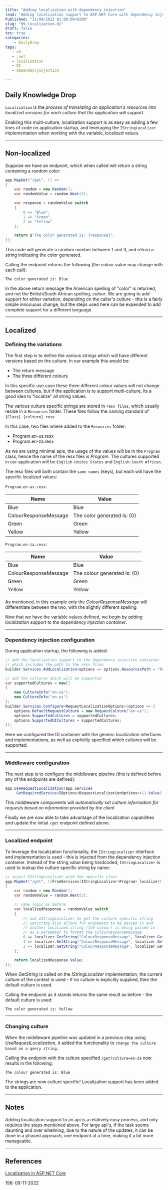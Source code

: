 ```yaml
---
title: "Adding localization with dependency injection"
lead: "Adding localization support to ASP.NET Core with dependency injection support"
Published: "11/09/2022 01:00:00+0200"
slug: "09-localization-di"
draft: false
toc: true
categories:
    - DailyDrop
tags:
   - c#
   - .net
   - localization
   - DI
   - dependencyinjection

---
```


## Daily Knowledge Drop

`Localization` is the _process of translating an application's resources into localized versions for each culture that the application will support_. 

Enabling this multi-culture, localization support is as easy as adding a few lines of code on application startup, and leveraging the `IStringLocalizer` implementation when working with the variable, localized values.

---

## Non-localized

Suppose we have an endpoint, which when called will return a string containing a random color:

``` csharp
app.MapGet("/get", () =>
{
    var random = new Random();
    var randomValue = random.Next(3);

    var response = randomValue switch
    {
        0 => "Blue",
        1 => "Green",
        2 => "Yellow"
    };

    return $"The color generated is: {response}";
});
```

This code will generate a random number between 1 and 3, and return a string indicating the color generated.

Calling the endpoint returns the following (the colour value may change with each call):

``` terminal
The color generated is: Blue
```

In the above return message the American spelling of "color" is returned, and not the British/South African spelling, _colour_. We are going to add support for either variation, depending on the caller's culture - this is a fairly simple innocuous change, but the steps used here can be expended to add complete support for a different language.

---

## Localized

### Defining the variations

The first step is to define the various strings which will have different versions based on the culture. In our example this would be:
- The return message
- The three different colours 

In this specific use case these three different colour values will not change between cultures, but if the application is to support multi-culture, its a good idea to "localize" all string values.

The various culture specific strings are stored in `resx files`, which usually reside in a `Resources` folder. These files follow the naming standard of `{Class}.{culture}.resx`.

In this case, two files where added to the `Resources` folder:
- Program.en-us.resx
- Program.en-za.resx

As we are using minimal apis, the usage of the values will be in the `Program` class, hence the name of the resx files is _Program_. The cultures supported in our application will be `English-Unites States` and `English-South African`.

The resx files will both contain the `same names` (keys), but each will have the specific localized values:

`Program.en-us.resx`:  

|                  Name |                       Value |
|---------------------- |---------------------------- |
|                  Blue |                        Blue |
| ColourResponseMessage | The color generated is: {0} |
|                 Green |                       Green |
|                Yellow |                      Yellow |

`Program.en-za.resx`:  

|                  Name |                        Value |
|---------------------- |----------------------------- |
|                  Blue |                         Blue |
| ColourResponseMessage | The colour generated is: {0} |
|                 Green |                        Green |
|                Yellow |                       Yellow |

As mentioned, in this example only the _ColourResponseMessage_ will differentiate between the two, with the slightly different spelling

Now that we have the variable values defined, we begin by _adding localization support to the dependency injection container_.

---

### Dependency injection configuration

During application startup, the following is added:

``` csharp
// add the localization support to the dependency injection container
// which includes the path to the resx files
builder.Services.AddLocalization(options => options.ResourcesPath = "Resources");

// add the cultures which will be supported
var supportedCultures = new[]
{
    new CultureInfo("en-za"),
    new CultureInfo("en-us")
};
builder.Services.Configure<RequestLocalizationOptions>(options => {
    options.DefaultRequestCulture = new RequestCulture("en-us");
    options.SupportedCultures = supportedCultures;
    options.SupportedUICultures = supportedCultures;
});
```

Here we configured the DI container with the generic localization interfaces and implementations, as well as explicitly specified which cultures will be supported.

---

### Middleware configuration

The next step is to configure the middleware pipeline (this is defined before any of the endpoints are defined):

``` csharp
app.UseRequestLocalization(app.Services
    .GetRequiredService<IOptions<RequestLocalizationOptions>>().Value);
```

This middleware components will _automatically set culture information for requests based on information provided by the client_.

Finally we are now able to take advantage of the localization capabilities and update the initial `/get` endpoint defined above.

---

### Localized endpoint

To leverage the localization functionality, the `IStringLocalizer` interface and implementation is used - this is injected from the dependency injection container. Instead of the string value being hardcoded, `IStringLocalizer` is used to lookup the culture specific string by name:

``` csharp
// inject IStringLocalizer with the specific class
app.MapGet("/get", ([FromServices]IStringLocalizer<Program> localizer) =>
{
    var random = new Random();
    var randomValue = random.Next(3);

    // same logic as before
    var localizedResponse = randomValue switch 
    {
        // use IStringLocalizer to get the culture specific string
        // GetString also allows for arguments to be passed in and 
        // another localized string (the colour) is being passed in
        // as a parameter to format the ColourResponseMessage
        0 => localizer.GetString("ColourResponseMessage", localizer.GetString("Blue")),
        1 => localizer.GetString("ColourResponseMessage", localizer.GetString("Green")),
        2 => localizer.GetString("ColourResponseMessage", localizer.GetString("Yellow")),
    };

    return localizedResponse.Value;
});
```

When _GetString_ is called on the _IStringLocalizer_ implementation, the current culture of the context is used - if no culture is explicitly supplied, then the default culture is used.

Calling the endpoint as it stands returns the same result as before - the default culture is used:

``` terminal
The color generated is: Yellow
```

---

### Changing culture

When the middleware pipeline was updated in a previous step using _UseRequestLocalization_, it added the functionality to `change the culture based on a query string`.

Calling the endpoint with the culture specified `/get?culture=en-za` now results in the following:

``` terminal
The colour generated is: Blue
```

The strings are now culture specific! Localization support has been added to the application.

---

## Notes

Adding localization support to an api is a relatively easy process, and only requires the steps mentioned above. For large api's, if the task seems daunting and over whelming, due to the nature of the updates, it can be done in a phased approach, one endpoint at a time, making it a bit more manageable.

---

## References

[Localization in ASP.NET Core](https://code-maze.com/aspnetcore-localization/)  

<?# DailyDrop ?>198: 09-11-2022<?#/ DailyDrop ?>
